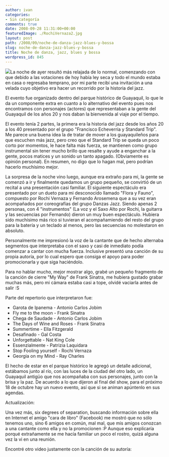 ```yaml
---
author: ivan
categories:
- Sin categoría
comments: true
date: 2008-09-28 11:31:00+00:00
featuredImage: ./RochiVernaza2.jpg
layout: post
path: /2008/09/noche-de-danza-jazz-blues-y-bossa
slug: noche-de-danza-jazz-blues-y-bossa
title: Noche de danza, jazz, blues y bossa
wordpress_id: 845
---
```


[![](/photos/RochiVernaza2.jpg)](https://4.bp.blogspot.com/_T2UWuNJg3dQ/SN_SlOue5gI/AAAAAAAAA-4/5Vs8C7PEnD4/s1600-h/RochiVernaza2.jpg)La noche de ayer resultó más relajada de lo normal, comenzando con que debido a las votaciones de hoy había ley seca y todo el mundo estaba en casa o regresaba temprano, por mi parte recibí una invitación a una velada cuyo objetivo era hacer un recorrido por la historia del jazz.

El evento fue organizado dentro del parque histórico de Guayaquil, lo que le da un componente extra en cuanto a lo alternativo del evento pues nos encontramos con personajes (actores) que representaban a la gente del Guayaquil de los años 20 y nos daban la bienvenida al viaje por el tiempo.

El evento tenía 2 partes, la primera era la historia del jazz desde los años 20 a los 40 presentado por el grupo "Francisco Echeverría y Standard Trip". Me parece una buena idea la de tratar de mover a los guayaquileños para que escuchen más jazz, pero creo que el Standard Trip se queda un poco corto por momentos, le hace falta más fuerza, se mantienen como grupo instrumental sin tener mucho brillo que resalte y ayude a enganchar a la gente, pocos matices y un sonido un tanto apagado. (Obviamente es opinión personal). En resumen, no digo que lo hagan mal, pero podrían hacerlo muchísimo mejor.

La sorpresa de la noche vino luego, aunque era extraño para mi, la gente se comenzó a ir y finalmente quedamos un grupo pequeño, se convirtió de un recital a una presentación casi familiar. El siguiente espectáculo era presentado por un dueto para mi desconocido llamado "Flora y Fauno", compuesto por Rochi Vernaza y Fernando Arosemena que a su vez eran acompañados por coreografías del grupo Danzas Jazz. Siendo apenas 2 personas, con 4 "instrumentos" (La voz y el Saxo Alto por Rochi, la guitarra y las secuencias por Fernando) dieron un muy buen espectáculo. Hubiera sido muchísimo más rico si tuvieran el acompañamiendo del resto del grupo para la batería y un teclado al menos, pero las secuencias no molestaron en absoluto.

Personalmente me impresionó la voz de la cantante que de hecho alternaba segmentos que interpretaba con el saxo y casi de inmediato podía comenzar a cantar con mucha fuerza. Inclusive presentó una canción de su propia autoría, por lo cual espero que consiga el apoyo para poder promocionarla y que siga haciéndolo.

Para no hablar mucho, mejor mostrar algo, grabé un pequeño fragmento de la canción de cierre "My Way" de Frank Sinatra, me hubiera gustado grabar muchas más, pero mi cámara estaba casi a tope, olvidé vaciarla antes de salir :S

Parte del repertorio que interpretaron fue:

- Garota de Ipanema - Antonio Carlos Jobim
- Fly me to the moon - Frank Sinatra
- Chega de Saudade - Antonio Carlos Jobim
- The Days of Wine and Roses - Frank Sinatra
- Summertime - Ella Fitzgerald
- Desafinado - Gal Costa
- Unforgettable - Nat King Cole
- Essenzialmente - Patrizia Laquidara
- Stop Fooling yourself - Rochi Vernaza
- Georgia on my Mind - Ray Charles

El hecho de estar en el parque histórico le agregó un detalle adicional, estábamos junto al río, con las luces de la ciudad del otro lado, un Guayaquil antigüo que nos acompañaba con sus personajes, junto con la brisa y la paz. De acuerdo a lo que dijeron al final del show, para el próximo 18 de octubre hay un nuevo evento, así que si se animan apúntenlo en sus agendas.

Actualización:

Una vez más, six degrees of separation, buscando información sobre ella en Internet el amigo "cara de libro" (Facebook) me mostró que no sólo tenemos uno, sino 6 amigos en común, mal mal, que mis amigos conozcan a una cantante como ella y no la promocionen :P Aunque eso explicaría porqué extrañamente se me hacía familiar un poco el rostro, quizá alguna vez la vi en una reunión.

Encontré otro video justamente con la canción de su autoría:
